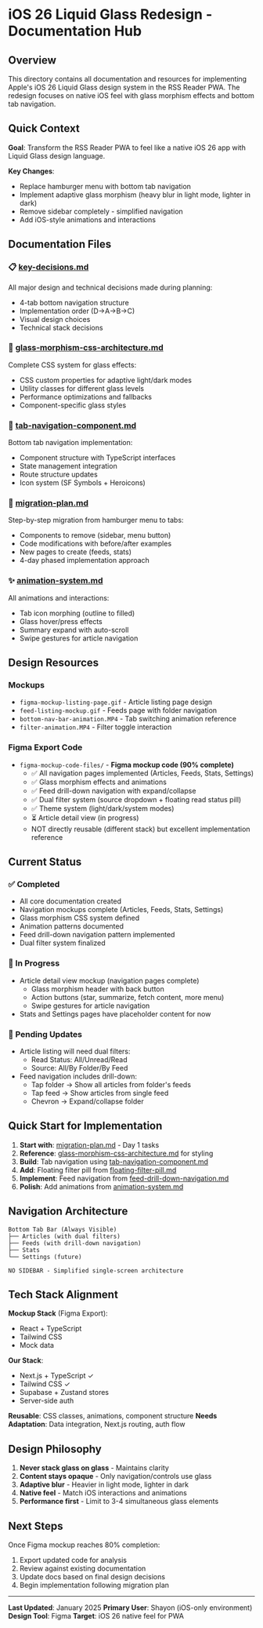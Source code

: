 # iOS 26 Liquid Glass Redesign - Documentation Hub

## Overview

This directory contains all documentation and resources for implementing Apple's iOS 26 Liquid Glass design system in the RSS Reader PWA. The redesign focuses on native iOS feel with glass morphism effects and bottom tab navigation.

## Quick Context

**Goal**: Transform the RSS Reader PWA to feel like a native iOS 26 app with Liquid Glass design language.

**Key Changes**:

- Replace hamburger menu with bottom tab navigation
- Implement adaptive glass morphism (heavy blur in light mode, lighter in dark)
- Remove sidebar completely - simplified navigation
- Add iOS-style animations and interactions

## Documentation Files

### 📋 [key-decisions.md](./key-decisions.md)

All major design and technical decisions made during planning:

- 4-tab bottom navigation structure
- Implementation order (D→A→B→C)
- Visual design choices
- Technical stack decisions

### 🎨 [glass-morphism-css-architecture.md](./glass-morphism-css-architecture.md)

Complete CSS system for glass effects:

- CSS custom properties for adaptive light/dark modes
- Utility classes for different glass levels
- Performance optimizations and fallbacks
- Component-specific glass styles

### 📱 [tab-navigation-component.md](./tab-navigation-component.md)

Bottom tab navigation implementation:

- Component structure with TypeScript interfaces
- State management integration
- Route structure updates
- Icon system (SF Symbols + Heroicons)

### 🔄 [migration-plan.md](./migration-plan.md)

Step-by-step migration from hamburger menu to tabs:

- Components to remove (sidebar, menu button)
- Code modifications with before/after examples
- New pages to create (feeds, stats)
- 4-day phased implementation approach

### ✨ [animation-system.md](./animation-system.md)

All animations and interactions:

- Tab icon morphing (outline to filled)
- Glass hover/press effects
- Summary expand with auto-scroll
- Swipe gestures for article navigation

## Design Resources

### Mockups

- `figma-mockup-listing-page.gif` - Article listing page design
- `feed-listing-mockup.gif` - Feeds page with folder navigation
- `bottom-nav-bar-animation.MP4` - Tab switching animation reference
- `filter-animation.MP4` - Filter toggle interaction

### Figma Export Code

- `figma-mockup-code-files/` - **Figma mockup code (90% complete)**
  - ✅ All navigation pages implemented (Articles, Feeds, Stats, Settings)
  - ✅ Glass morphism effects and animations
  - ✅ Feed drill-down navigation with expand/collapse
  - ✅ Dual filter system (source dropdown + floating read status pill)
  - ✅ Theme system (light/dark/system modes)
  - ⏳ Article detail view (in progress)
  - NOT directly reusable (different stack) but excellent implementation reference

## Current Status

### ✅ Completed

- All core documentation created
- Navigation mockups complete (Articles, Feeds, Stats, Settings)
- Glass morphism CSS system defined
- Animation patterns documented
- Feed drill-down navigation pattern implemented
- Dual filter system finalized

### 🚧 In Progress

- Article detail view mockup (navigation pages complete)
  - Glass morphism header with back button
  - Action buttons (star, summarize, fetch content, more menu)
  - Swipe gestures for article navigation
- Stats and Settings pages have placeholder content for now

### 📝 Pending Updates

- Article listing will need dual filters:
  - Read Status: All/Unread/Read
  - Source: All/By Folder/By Feed
- Feed navigation includes drill-down:
  - Tap folder → Show all articles from folder's feeds
  - Tap feed → Show articles from single feed
  - Chevron → Expand/collapse folder

## Quick Start for Implementation

1. **Start with**: [migration-plan.md](./migration-plan.md) - Day 1 tasks
2. **Reference**: [glass-morphism-css-architecture.md](./glass-morphism-css-architecture.md) for styling
3. **Build**: Tab navigation using [tab-navigation-component.md](./tab-navigation-component.md)
4. **Add**: Floating filter pill from [floating-filter-pill.md](./floating-filter-pill.md)
5. **Implement**: Feed navigation from [feed-drill-down-navigation.md](./feed-drill-down-navigation.md)
6. **Polish**: Add animations from [animation-system.md](./animation-system.md)

## Navigation Architecture

```
Bottom Tab Bar (Always Visible)
├── Articles (with dual filters)
├── Feeds (with drill-down navigation)
├── Stats
└── Settings (future)

NO SIDEBAR - Simplified single-screen architecture
```

## Tech Stack Alignment

**Mockup Stack** (Figma Export):

- React + TypeScript
- Tailwind CSS
- Mock data

**Our Stack**:

- Next.js + TypeScript ✓
- Tailwind CSS ✓
- Supabase + Zustand stores
- Server-side auth

**Reusable**: CSS classes, animations, component structure
**Needs Adaptation**: Data integration, Next.js routing, auth flow

## Design Philosophy

1. **Never stack glass on glass** - Maintains clarity
2. **Content stays opaque** - Only navigation/controls use glass
3. **Adaptive blur** - Heavier in light mode, lighter in dark
4. **Native feel** - Match iOS interactions and animations
5. **Performance first** - Limit to 3-4 simultaneous glass elements

## Next Steps

Once Figma mockup reaches 80% completion:

1. Export updated code for analysis
2. Review against existing documentation
3. Update docs based on final design decisions
4. Begin implementation following migration plan

---

**Last Updated**: January 2025
**Primary User**: Shayon (iOS-only environment)
**Design Tool**: Figma
**Target**: iOS 26 native feel for PWA
